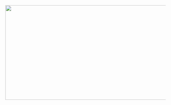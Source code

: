 <a href="https://www.gitanimals.org/en_US?utm_medium=image&utm_source=gwgw123&utm_content=farm">
<img
  src="https://render.gitanimals.org/farms/gwgw123"
  width="600"
  height="300"
/>
</a>

